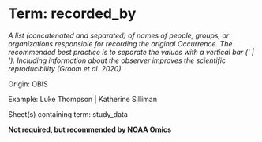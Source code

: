 # Term: recorded_by

*A list (concatenated and separated) of names of people, groups, or organizations responsible for recording the original Occurrence. The recommended best practice is to separate the values with a vertical bar (' | '). Including information about the observer improves the scientific reproducibility (Groom et al. 2020)*

Origin: OBIS

Example: Luke Thompson | Katherine Silliman

Sheet(s) containing term: study_data

**Not required, but recommended by NOAA Omics**